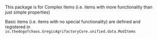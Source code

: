 This package is for Complex Items (i.e. items with more functionality than just simple properties)

Basic items (i.e. items with no special functionality) are defined and registered in
`io.thedogofchaos.GregicAgrifactoryCore.unified.data.ModItems`